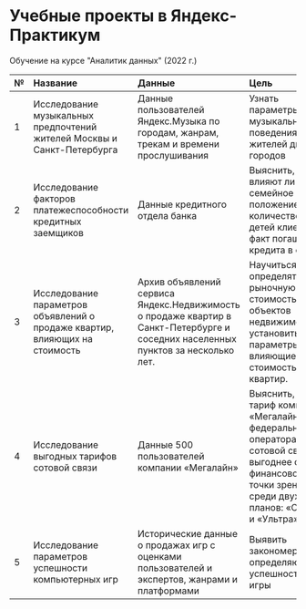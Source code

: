 # Учебные проекты в Яндекс-Практикум
Обучение на курсе "Аналитик данных" (2022 г.)

| № | Название                  | Данные       | Цель     | Библиотеки |
|---|:--------------------------|:-------------|:-------------|:-----------|
| 1 |Исследование музыкальных предпочтений жителей Москвы и Санкт-Петербурга|Данные пользователей Яндекс.Музыка по городам, жанрам, трекам и времени прослушивания |Узнать параметры музыкального поведения жителей двух городов|Pandas      |
| 2 |Исследование факторов платежеспособности кредитных заемщиков|Данные кредитного отдела банка |Выяснить, влияют ли семейное положение и количество детей клиента на факт погашения кредита в срок|Pandas      |
| 3 |Исследование параметров объявлений о продаже квартир, влияющих на стоимость|Архив объявлений сервиса Яндекс.Недвижимость о продаже квартир в Санкт-Петербурге и соседних населенных пунктов за несколько лет.|Научиться определять рыночную стоимость объектов недвижимости и установить параметры, влияющие на стоимость квартир.|Pandas, Matplotlib|
| 4 |Исследование выгодных тарифов сотовой связи|Данные 500 пользователей компании «Мегалайн»|Выяснить, какой тариф компании «Мегалайн» — федерального оператора сотовой связи — выгоднее с финансовой точки зрения среди двух планов: «Смарт» и «Ультра» |Pandas, Seaborn, Matplotlib|
| 5 |Исследование параметров успешности компьютерных игр|Исторические данные о продажах игр с оценками пользователей и экспертов, жанрами и платформами|Выявить закономерности, определяющие успешность игры |Pandas, Seaborn, Matplotlib, Scipy|
